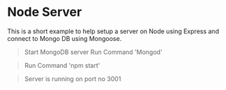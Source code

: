 # Node Server

This is a short example to help setup a server on Node using Express and connect to Mongo DB using Mongoose.

> Start MongoDB server
> Run Command 'Mongod'

>
>Run Command 'npm start'


>Server is running on port no 3001